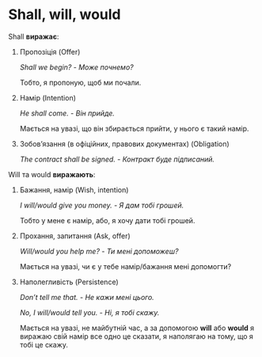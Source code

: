 # Shall, will, would

<p><span class="p1">Shall</span> <b>виражає</b>:</p>

<ol>
<li><span class="p1">Пропозiцiя</span> (Offer)</li>
<p><i>Shall we begin? -  Може почнемо?</i></p>
<p>Тобто, я пропоную, щоб ми почали.</p>
<li><span class="p1">Намiр</span> (Intention)</li>
<p><i>He shall come. - Вiн прийде.</i></p>
<p>Мається на увазi, що вiн збирається прийти, у нього є такий намiр.</p>
<li><span class="p1">Зобов’язання (в офiцiйних, правових документах)</span> (Obligation)</li>
<p><i>The contract shall be signed. - Контракт буде пiдписаний.</i></p>
</ol>

<p><span class="p1">Will та would</span> <b>виражають</b>:</p>

<ol>
<li><span class="p1">Бажання, намiр</span> (Wish, intention)</li>
<p><i>I will/would give you money. - Я дам тобi грошей.</i></p>
<p>Тобто у мене є намiр, або, я хочу дати тобi грошей.</p>
<li><span class="p1">Прохання, запитання</span> (Ask, offer)</li>
<p><i>Will/would you help me? - Ти менi допоможеш?</i></p>
<p>Мається на увазi, чи є у тебе намiр/бажання менi допомогти?</p>
<li><span class="p1">Наполегливiсть</span> (Persistence)</li>
<p><i>Don’t tell me that. - Не кажи менi цього.</i></p>
<p><i>No, I will/would tell you. - Нi, я тобi скажу.</i></p>
<p>Мається на увазi, не майбутнiй час, а за допомогою <b>will</b> або <b>would</b> я виражаю свiй намiр все одно це сказати, я наполягаю на тому, що я тобi це скажу.</p>
</ol>